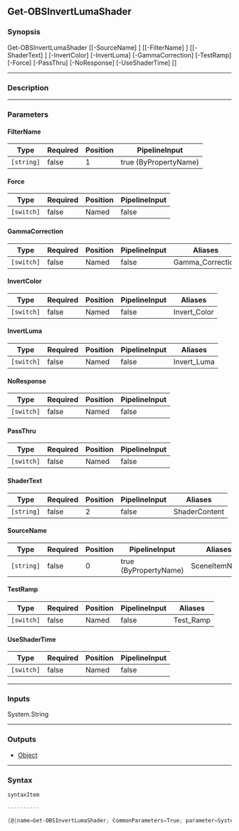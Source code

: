 Get-OBSInvertLumaShader
-----------------------

### Synopsis

Get-OBSInvertLumaShader [[-SourceName] <string>] [[-FilterName] <string>] [[-ShaderText] <string>] [-InvertColor] [-InvertLuma] [-GammaCorrection] [-TestRamp] [-Force] [-PassThru] [-NoResponse] [-UseShaderTime] [<CommonParameters>]

---

### Description

---

### Parameters
#### **FilterName**

|Type      |Required|Position|PipelineInput        |
|----------|--------|--------|---------------------|
|`[string]`|false   |1       |true (ByPropertyName)|

#### **Force**

|Type      |Required|Position|PipelineInput|
|----------|--------|--------|-------------|
|`[switch]`|false   |Named   |false        |

#### **GammaCorrection**

|Type      |Required|Position|PipelineInput|Aliases         |
|----------|--------|--------|-------------|----------------|
|`[switch]`|false   |Named   |false        |Gamma_Correction|

#### **InvertColor**

|Type      |Required|Position|PipelineInput|Aliases     |
|----------|--------|--------|-------------|------------|
|`[switch]`|false   |Named   |false        |Invert_Color|

#### **InvertLuma**

|Type      |Required|Position|PipelineInput|Aliases    |
|----------|--------|--------|-------------|-----------|
|`[switch]`|false   |Named   |false        |Invert_Luma|

#### **NoResponse**

|Type      |Required|Position|PipelineInput|
|----------|--------|--------|-------------|
|`[switch]`|false   |Named   |false        |

#### **PassThru**

|Type      |Required|Position|PipelineInput|
|----------|--------|--------|-------------|
|`[switch]`|false   |Named   |false        |

#### **ShaderText**

|Type      |Required|Position|PipelineInput|Aliases      |
|----------|--------|--------|-------------|-------------|
|`[string]`|false   |2       |false        |ShaderContent|

#### **SourceName**

|Type      |Required|Position|PipelineInput        |Aliases      |
|----------|--------|--------|---------------------|-------------|
|`[string]`|false   |0       |true (ByPropertyName)|SceneItemName|

#### **TestRamp**

|Type      |Required|Position|PipelineInput|Aliases  |
|----------|--------|--------|-------------|---------|
|`[switch]`|false   |Named   |false        |Test_Ramp|

#### **UseShaderTime**

|Type      |Required|Position|PipelineInput|
|----------|--------|--------|-------------|
|`[switch]`|false   |Named   |false        |

---

### Inputs
System.String

---

### Outputs
* [Object](https://learn.microsoft.com/en-us/dotnet/api/System.Object)

---

### Syntax
```PowerShell
syntaxItem
```
```PowerShell
----------
```
```PowerShell
{@{name=Get-OBSInvertLumaShader; CommonParameters=True; parameter=System.Object[]}}
```

